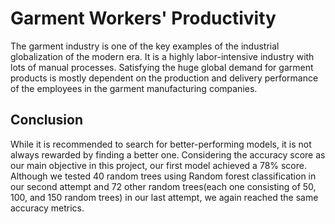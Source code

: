 # Garment Workers' Productivity
The garment industry is one of the key examples of the industrial globalization of the modern era. It is a highly labor-intensive industry with lots of manual processes. Satisfying the huge global demand for garment products is mostly dependent on the production and delivery performance of the employees in the garment manufacturing companies.

## Conclusion
While it is recommended to search for better-performing models, it is not always rewarded by finding a better one. Considering the accuracy score as our main objective in this project, our first model achieved a 78% score. Although we tested 40 random trees using Random forest classification in our second attempt and 72 other random trees(each one consisting of 50, 100, and 150 random trees) in our last attempt, we again reached the same accuracy metrics.
